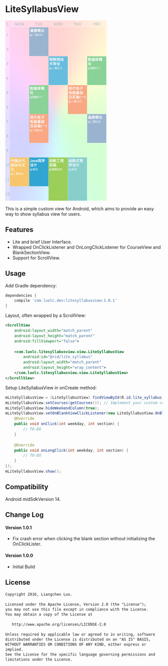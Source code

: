 # LiteSyllabusView

<img src="https://github.com/Luolc/LiteSyllabusView/blob/master/assets/mySyllabus.png" alt="Screenshot" width="324" height="576">

This is a simple custom view for Android, which aims to provide an easy way to show syllabus view for users.

## Features

- Lite and brief User Interface.
- Wrapped OnClickListener and OnLongClickListener for CourseView and BlankSectionView.
- Support for ScrollView.

## Usage

Add Gradle dependency:

```gradle
dependencies {
    compile 'com.luolc.dev:litesyllabusview:1.0.1'
}
```

Layout, often wrapped by a ScrollView:

```xml
<ScrollView
    android:layout_width="match_parent"
    android:layout_height="match_parent"
    android:fillViewport="false">

    <com.luolc.litesyllabusview.view.LiteSyllabusView
        android:id="@+id/lite_syllabus"
        android:layout_width="match_parent"
        android:layout_height="wrap_content">
    </com.luolc.litesyllabusview.view.LiteSyllabusView>
</ScrollView>
```

Setup LiteSyllabusView in onCreate method:
```java
mLiteSyllabusView = (LiteSyllabusView) findViewById(R.id.lite_syllabus);
mLiteSyllabusView.setCourses(getCourses()); // Implement your custom courses data get method.
mLiteSyllabusView.hideWeekendColumn(true);
mLiteSyllabusView.setOnBlankViewClickListener(new LiteSyllabusView.OnBlankViewClickListener() {
    @Override
    public void onClick(int weekday, int section) {
        // TO-DO
    }

    @Override
    public void onLongClick(int weekday, int section) {
        // TO-DO
    }
});
mLiteSyllabusView.show();
```

## Compatibility

Android midSdkVersion 14.

## Change Log

#### Version 1.0.1

- Fix crash error when clicking the blank section without initializing the OnClickLister.

#### Version 1.0.0

- Initial Build 

## License

    Copyright 2016, Liangchen Luo.
    
    Licensed under the Apache License, Version 2.0 (the "License");
    you may not use this file except in compliance with the License.
    You may obtain a copy of the License at

       http://www.apache.org/licenses/LICENSE-2.0

    Unless required by applicable law or agreed to in writing, software
    distributed under the License is distributed on an "AS IS" BASIS,
    WITHOUT WARRANTIES OR CONDITIONS OF ANY KIND, either express or implied.
    See the License for the specific language governing permissions and
    limitations under the License.
